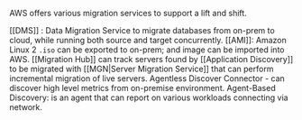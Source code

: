 AWS offers various migration services to support a lift and shift.

[[DMS]] : Data Migration Service to migrate databases from on-prem to cloud, while running both source and target concurrently.
[[AMI]]: Amazon Linux 2 `.iso` can be exported to on-prem; and image can be imported into AWS.
[[Migration Hub]] can track servers found by [[Application Discovery]] to be migrated with [[MGN|Server Migration Service]] that can perform incremental migration of live servers.
Agentless Discover Connector - can discover high level metrics from on-premise environment.
Agent-Based Discovery: is an agent that can report on various workloads connecting via network.
